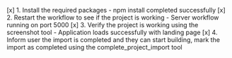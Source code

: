 [x] 1. Install the required packages - npm install completed successfully
[x] 2. Restart the workflow to see if the project is working - Server workflow running on port 5000
[x] 3. Verify the project is working using the screenshot tool - Application loads successfully with landing page
[x] 4. Inform user the import is completed and they can start building, mark the import as completed using the complete_project_import tool
